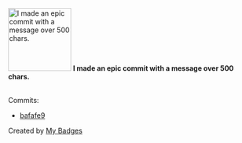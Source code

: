 <img src="https://my-badges.github.io/my-badges/epic-commit.png" alt="I made an epic commit with a message over 500 chars." title="I made an epic commit with a message over 500 chars." width="128">
<strong>I made an epic commit with a message over 500 chars.</strong>
<br><br>

Commits:

- <a href="https://github.com/mdevils/css-selector-parser/commit/bafafe916a19371afe8ddd061fd3d6d24eac7c5e">bafafe9</a>


Created by <a href="https://github.com/my-badges/my-badges">My Badges</a>